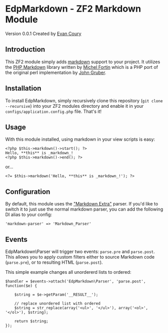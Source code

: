 EdpMarkdown - ZF2 Markdown Module
=================================
Version 0.0.1 Created by [Evan Coury](http://blog.evan.pro/)

Introduction
------------
This ZF2 module simply adds [markdown](http://daringfireball.net/projects/markdown/) support to your project. It utilizes the [PHP Markdown](http://michelf.com/projects/php-markdown/) library written by [Michel Fortin](http://michelf.com/) which is a PHP port of the original perl implementation by [John Gruber](http://daringfireball.net/). 

Installation
------------
To install EdpMarkdown, simply recursively clone this repository (`git clone
--recursive`) into your ZF2 modules directory and enable it in your
`configs/application.config.php` file.  That's it!

Usage
-----
With this module installed, using markdown in your view scripts is easy:

    <?php $this->markdown()->start(); ?>
    Hello, **this** is _markdown_!
    <?php $this->markdown()->end(); ?>

or...

    <?= $this->markdown('Hello, **this** is _markdown_!'); ?>

Configuration
-------------
By default, this module uses the ["Markdown Extra"](http://michelf.com/projects/php-markdown/extra/) parser. If you'd like to switch it to just use the normal markdown parser, you can add the following DI alias to your config:

    'markdown-parser' => 'Markdown_Parser'

Events
------
EdpMarkdown\Parser will trigger two events: `parse.pre` and `parse.post`. This allows you to apply custom filters either
to source Markdown code (`parse.pre`), or to resulting HTML (`parse.post`).

This simple example changes all unordererd lists to ordered:

    $handler = $events->attach('EdpMarkdown\Parser', 'parse.post', function($e) {

        $string = $e->getParam('__RESULT__');

        // replace unordered list with ordered
        $string = str_replace(array('<ul>', '</ul>'), array('<ol>', '</ol>'), $string);

        return $string;
    });


